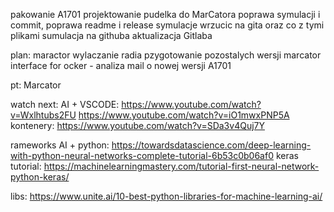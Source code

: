 pakowanie A1701
projektowanie pudelka do MarCatora
poprawa symulacji i commit,
poprawa readme i release
symulacje wrzucic na gita oraz co z tymi plikami
sumulacja na githuba
aktualizacja Gitlaba



plan:
maractor wylaczanie radia
pzygotowanie pozostalych wersji
marcator interface for ocker - analiza
mail o nowej wersji A1701

pt: Marcator




watch next:
AI + VSCODE: https://www.youtube.com/watch?v=Wxlhtubs2FU
https://www.youtube.com/watch?v=iO1mwxPNP5A
kontenery: https://www.youtube.com/watch?v=SDa3v4Quj7Y


rameworks AI + python: https://towardsdatascience.com/deep-learning-with-python-neural-networks-complete-tutorial-6b53c0b06af0
keras tutorial: https://machinelearningmastery.com/tutorial-first-neural-network-python-keras/

libs: https://www.unite.ai/10-best-python-libraries-for-machine-learning-ai/

